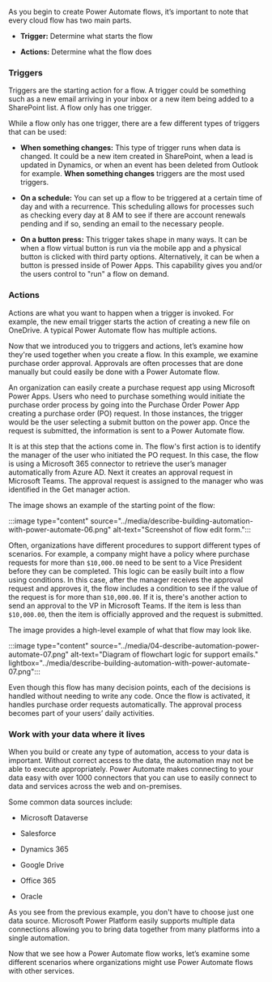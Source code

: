 
As you begin to create Power Automate flows, it’s important to note that every cloud flow has two main parts. 

- **Trigger:** Determine what starts the flow

- **Actions:** Determine what the flow does 

### Triggers

Triggers are the starting action for a flow. A trigger could be something such as a new email arriving in your inbox or a new item being added to a SharePoint list. A flow only has one trigger. 

While a flow only has one trigger, there are a few different types of triggers that can be used:

- **When something changes:** This type of trigger runs when data is changed. It could be a new item created in SharePoint, when a lead is updated in Dynamics, or when an event has been deleted from Outlook for example. **When something changes**  triggers are the most used triggers. 

- **On a schedule:** You can set up a flow to be triggered at a certain time of day and with a recurrence. This scheduling allows for processes such as checking every day at 8 AM to see if there are account renewals pending and if so, sending an email to the necessary people.

- **On a button press:** This trigger takes shape in many ways. It can be when a flow virtual button is run via the mobile app and a physical button is clicked with third party options. Alternatively, it can be when a button is pressed inside of Power Apps. This capability gives you and/or the users control to "run" a flow on demand.

### Actions

Actions are what you want to happen when a trigger is invoked. For example, the new email trigger starts the action of creating a new file on OneDrive. A typical Power Automate flow has multiple actions. 

Now that we introduced you to triggers and actions, let’s examine how they're used together when you create a flow.  In this example, we examine purchase order approval.  Approvals are often processes that are done manually but could easily be done with a Power Automate flow. 

An organization can easily create a purchase request app using Microsoft Power Apps. Users who need to purchase something would initiate the purchase order process by going into the Purchase Order Power App creating a purchase order (PO) request. In those instances, the trigger would be the user selecting a submit button on the power app. Once the request is submitted, the information is sent to a Power Automate flow.

It is at this step that the actions come in. The flow's first action is to identify the manager of the user who initiated the PO request. In this case, the flow is using a Microsoft 365 connector to retrieve the user’s manager automatically from Azure AD. Next it creates an approval request in Microsoft Teams. The approval request is assigned to the manager who was identified in the Get manager action. 

The image shows an example of the starting point of the flow: 

:::image type="content" source="../media/describe-building-automation-with-power-automate-06.png" alt-text="Screenshot of flow edit form.":::

Often, organizations have different procedures to support different types of scenarios. For example, a company might have a policy where purchase requests for more than `$10,000.00` need to be sent to a Vice President before they can be completed. This logic can be easily built into a flow using conditions. In this case, after the manager receives the approval request and approves it, the flow includes a condition to see if the value of the request is for more than `$10,000.00`. If it is, there's another action to send an approval to the VP in Microsoft Teams. If the item is less than `$10,000.00`, then the item is officially approved and the request is submitted. 

The image provides a high-level example of what that flow may look like.

 :::image type="content" source="../media/04-describe-automation-power-automate-07.png" alt-text="Diagram of flowchart logic for support emails." lightbox="../media/describe-building-automation-with-power-automate-07.png":::

Even though this flow has many decision points, each of the decisions is handled without needing to write any code. Once the flow is activated, it handles purchase order requests automatically. The approval process becomes part of your users’ daily activities. 

### Work with your data where it lives

When you build or create any type of automation, access to your data is important. Without correct access to the data, the automation may not be able to execute appropriately. Power Automate makes connecting to your data easy with over 1000 connectors that you can use to easily connect to data and services across the web and on-premises. 

Some common data sources include:

- Microsoft Dataverse

- Salesforce

- Dynamics 365

- Google Drive

- Office 365

- Oracle

As you see from the previous example, you don't have to choose just one data source. Microsoft Power Platform easily supports multiple data connections allowing you to bring data together from many platforms into a single automation.

Now that we see how a Power Automate flow works, let’s examine some different scenarios where organizations might use Power Automate flows with other services.   
‎